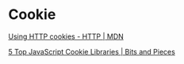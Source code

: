 # Cookie

[Using HTTP cookies - HTTP | MDN](https://developer.mozilla.org/en-US/docs/Web/HTTP/Cookies)

[5 Top JavaScript Cookie Libraries | Bits and Pieces](https://blog.bitsrc.io/5-top-javascript-cookie-libraries-329ae3150cfb)
